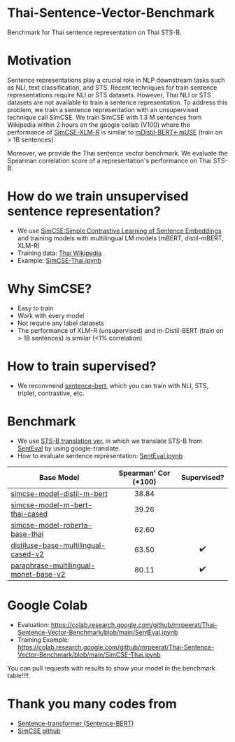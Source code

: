 # Thai-Sentence-Vector-Benchmark
Benchmark for Thai sentence representation on Thai STS-B.

# Motivation
Sentence representations play a crucial role in NLP downstream tasks such as NLI, text classification, and STS.
Recent techniques for train sentence representations require NLI or STS datasets. 
However, Thai NLI or STS datasets are not available to train a sentence representation.
To address this problem, we train a sentence representation with an unsupervised technique call SimCSE.
We train SimCSE with 1.3 M sentences from Wikipedia within 2 hours on the google collab (V100) where the performance of [SimCSE-XLM-R](https://huggingface.co/mrp/simcse-model-roberta-base-thai) is similar to [mDistil-BERT<-mUSE](https://huggingface.co/sentence-transformers/distiluse-base-multilingual-cased-v2) (train on > 1B sentences).

Moreover, we provide the Thai sentence vector benchmark. We evaluate the Spearman correlation score of a representation's performance on Thai STS-B.

# How do we train unsupervised sentence representation?
- We use [SimCSE:Simple Contrastive Learning of Sentence Embeddings](https://arxiv.org/pdf/2104.08821.pdf) and training models with multilingual LM models (mBERT, distil-mBERT, XLM-R) 
- Training data: [Thai Wikipedia](https://github.com/PyThaiNLP/ThaiWiki-clean/releases/tag/20210620?fbclid=IwAR2_CtHJ_6od9z5-0hsolwcNYJH03e5qk_XXkoxDpOQivmo8QreYFQS3JuQ)
- Example: [SimCSE-Thai.ipynb](https://github.com/mrpeerat/Thai-Sentence-Vector-Benchmark/blob/main/SimCSE-Thai.ipynb)

# Why SimCSE?
- Easy to train
- Work with every model
- Not require any label datasets
- The performance of XLM-R (unsupervised) and m-Distil-BERT (train on > 1B sentences) is similar (<1% correlation)

# How to train supervised?
- We recommend [sentence-bert](https://github.com/UKPLab/sentence-transformers), which you can train with NLI, STS, triplet, contrastive, etc.

# Benchmark
- We use [STS-B translation ver.](https://github.com/mrpeerat/Thai-Sentence-Vector-Benchmark/blob/main/sts-test_th.csv) in which we translate STS-B from [SentEval](https://github.com/facebookresearch/SentEval) by using google-translate.
- How to evaluate sentence representation: [SentEval.ipynb](https://github.com/mrpeerat/Thai-Sentence-Vector-Benchmark/blob/main/SentEval.ipynb) 

| Base Model  | Spearman' Cor (*100) | Supervised? |
| ------------- | :-------------: | :-------------: |
| [simcse-model-distil-m-bert](https://huggingface.co/mrp/simcse-model-distil-m-bert)  | 38.84  |
| [simcse-model-m-bert-thai-cased](https://huggingface.co/mrp/simcse-model-m-bert-thai-cased)  | 39.26  | 
| [simcse-model-roberta-base-thai](https://huggingface.co/mrp/simcse-model-roberta-base-thai)  | 62.60  | 
| [distiluse-base-multilingual-cased-v2](https://huggingface.co/sentence-transformers/distiluse-base-multilingual-cased-v2)  | 63.50  | :heavy_check_mark:
| [paraphrase-multilingual-mpnet-base-v2](https://huggingface.co/sentence-transformers/paraphrase-multilingual-mpnet-base-v2)  | 80.11  | :heavy_check_mark:

# Google Colab
- Evaluation: https://colab.research.google.com/github/mrpeerat/Thai-Sentence-Vector-Benchmark/blob/main/SentEval.ipynb
- Training Example: https://colab.research.google.com/github/mrpeerat/Thai-Sentence-Vector-Benchmark/blob/main/SimCSE-Thai.ipynb

You can pull requests with results to show your model in the benchmark table!!!!.

# Thank you many codes from
- [Sentence-transformer (Sentence-BERT)](https://github.com/UKPLab/sentence-transformers)
- [SimCSE github](https://github.com/princeton-nlp/SimCSE)
